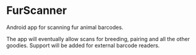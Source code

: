 # FurScanner
Android app for scanning fur animal barcodes. 


The app will eventually allow scans for breeding, pairing and all the other goodies. 
Support will be added for external barcode readers. 

